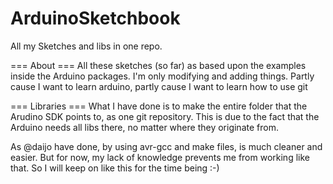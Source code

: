 ArduinoSketchbook
=================

All my Sketches and libs in one repo.

=== About ===
All these sketches (so far) as based upon the examples inside the Arduino packages.
I'm only modifying and adding things. 
Partly cause I want to learn arduino, partly cause I want to learn how to use git

=== Libraries ===
What I have done is to make the entire folder that the Arudino SDK points to, as one git repository.
This is due to the fact that the Arduino needs all libs there, no matter where they originate from.

As @daijo have done, by using avr-gcc and make files, is much cleaner and easier. But for now, my 
lack of knowledge prevents me from working like that. So I will keep on like this for the time being :-)

